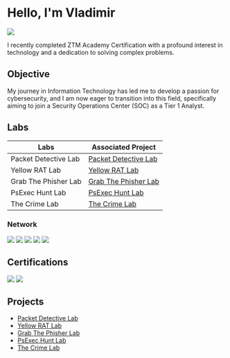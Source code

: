 # Hello, I'm Vladimir
<a href="[https://www.linkedin.com/in/vladimir-clifton-96810529/]"><img src="https://img.shields.io/badge/-LinkedIn-0072b1?&style=for-the-badge&logo=linkedin&logoColor=white" /></a>

I recently completed ZTM Academy Certification with a profound interest in technology and a dedication to solving complex problems.

## Objective
My journey in Information Technology has led me to develop a passion for cybersecurity, and I am now eager to transition into this field, specifically aiming to join a Security Operations Center (SOC) as a Tier 1 Analyst.

## Labs
| Labs                                          | Associated Project         |
|-----------------------------------------------|----------------------------|
| Packet Detective Lab          | <a href="https://github.com/vladc73/blue-team-cyber-security-labs/blob/Packet-Detective-Lab/README.md">Packet Detective Lab</a>|
| Yellow RAT Lab         | <a href="https://github.com/vladc73/blue-team-cyber-security-labs/tree/Yellow-RAT">Yellow RAT Lab</a>|
| Grab The Phisher Lab         | <a href="https://github.com/vladc73/blue-team-cyber-security-labs/tree/Grab-The-Phisher">Grab The Phisher Lab</a>|
| PsExec Hunt Lab      | <a href="https://github.com/vladc73/blue-team-cyber-security-labs/tree/PsExec-Hunt">PsExec Hunt Lab</a>|
| The Crime Lab                 | <a href="https:/github.com/vladc73/blue-team-cyber-security-labs/tree/The-Crime-Lab">The Crime Lab</a>|

### Network
<div>
    <img src="https://img.shields.io/badge/-Wireshark-1679A7?&style=for-the-badge&logo=Wireshark&logoColor=white" />
    <img src="https://img.shields.io/badge/-Process_Hacker-EF3B2D?&style=for-the-badge&logo=Process_Hacker&logoColor=white" />
    <img src="https://img.shields.io/badge/-GeoIP2_Database-777BB4?&style=for-the-badge&logo=GeoIP2_Database&logoColor=white" />
    <img src="https://img.shields.io/badge/-Regshot-777BB4?&style=for-the-badge&logo=Regshot&logoColor=white" />
    <img src="https://img.shields.io/badge/-Procmon-777BB4?&style=for-the-badge&logo=Procmon&logoColor=white" />
</div>

## Certifications
<div>
<img src="https://img.shields.io/badge/-Cybersecurity_Boot_Camp-007ACC?&style=for-the-badge&logo=ZTM_Academy&logoColor=white" />
<img src="https://img.shields.io/badge/-Google_Data_Analytics-FF0000?&style=for-the-badge&logo=Google&logoColor=white" />
</div>

## Projects
- <a href="https://github.com/vladc73/blue-team-cyber-security-labs/blob/Packet-Detective-Lab/README.md">Packet Detective Lab</a>
- <a href="https://github.com/vladc73/Identify-and-Remediate-Vulnerabilities-Lab">Yellow RAT Lab </a>
- <a href="https://github.com/vladc73/blue-team-cyber-security-labs/tree/Grab-The-Phisher">Grab The Phisher Lab</a>
- <a href="https://github.com/vladc73/blue-team-cyber-security-labs/tree/PsExec-Hunt">PsExec Hunt Lab</a>
- <a href="https:/github.com/vladc73/blue-team-cyber-security-labs/tree/The-Crime-Lab">The Crime Lab</a>
